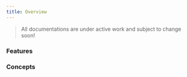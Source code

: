 ```yaml
---
title: Overview
---
```


> All documentations are under active work and subject to change soon! 

### Features

### Concepts
